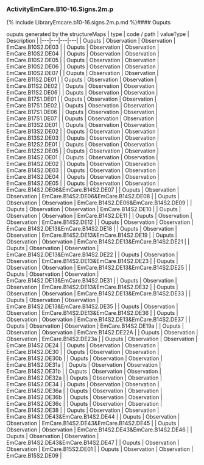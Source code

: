 ### ActivityEmCare.B10-16.Signs.2m.p

{% include LibraryEmcare.b10-16.signs.2m.p.md %}#### Ouputs

ouputs generated by the structureMaps
 | type | code / path | valueType | Description |
 |---|---|---|---|
| Ouputs | Observation | Observation | EmCare.B10S2.DE03 |
| Ouputs | Observation | Observation | EmCare.B10S2.DE04 |
| Ouputs | Observation | Observation | EmCare.B10S2.DE05 |
| Ouputs | Observation | Observation | EmCare.B10S2.DE06 |
| Ouputs | Observation | Observation | EmCare.B10S2.DE07 |
| Ouputs | Observation | Observation | EmCare.B11S2.DE01 |
| Ouputs | Observation | Observation | EmCare.B11S2.DE02 |
| Ouputs | Observation | Observation | EmCare.B11S2.DE06 |
| Ouputs | Observation | Observation | EmCare.B17S1.DE01 |
| Ouputs | Observation | Observation | EmCare.B17S1.DE02 |
| Ouputs | Observation | Observation | EmCare.B17S1.DE06 |
| Ouputs | Observation | Observation | EmCare.B17S1.DE07 |
| Ouputs | Observation | Observation | EmCare.B13S2.DE01 |
| Ouputs | Observation | Observation | EmCare.B13S2.DE02 |
| Ouputs | Observation | Observation | EmCare.B13S2.DE03 |
| Ouputs | Observation | Observation | EmCare.B12S2.DE01 |
| Ouputs | Observation | Observation | EmCare.B12S2.DE05 |
| Ouputs | Observation | Observation | EmCare.B14S2.DE01 |
| Ouputs | Observation | Observation | EmCare.B14S2.DE02 |
| Ouputs | Observation | Observation | EmCare.B14S2.DE03 |
| Ouputs | Observation | Observation | EmCare.B14S2.DE04 |
| Ouputs | Observation | Observation | EmCare.B14S2.DE05 |
| Ouputs | Observation | Observation | EmCare.B14S2.DE06&EmCare.B14S2.DE07 |
| Ouputs | Observation | Observation | EmCare.B14S2.DE06&EmCare.B14S2.DE08 |
| Ouputs | Observation | Observation | EmCare.B14S2.DE06&EmCare.B14S2.DE09 |
| Ouputs | Observation | Observation | EmCare.B14S2.DE10 |
| Ouputs | Observation | Observation | EmCare.B14S2.DE11 |
| Ouputs | Observation | Observation | EmCare.B14S2.DE12 |
| Ouputs | Observation | Observation | EmCare.B14S2.DE13&EmCare.B14S2.DE18 |
| Ouputs | Observation | Observation | EmCare.B14S2.DE13&EmCare.B14S2.DE19 |
| Ouputs | Observation | Observation | EmCare.B14S2.DE13&EmCare.B14S2.DE21 |
| Ouputs | Observation | Observation | EmCare.B14S2.DE13&EmCare.B14S2.DE22 |
| Ouputs | Observation | Observation | EmCare.B14S2.DE13&EmCare.B14S2.DE23 |
| Ouputs | Observation | Observation | EmCare.B14S2.DE13&EmCare.B14S2.DE25 |
| Ouputs | Observation | Observation | EmCare.B14S2.DE13&EmCare.B14S2.DE31 |
| Ouputs | Observation | Observation | EmCare.B14S2.DE13&EmCare.B14S2.DE32 |
| Ouputs | Observation | Observation | EmCare.B14S2.DE13&EmCare.B14S2.DE33 |
| Ouputs | Observation | Observation | EmCare.B14S2.DE13&EmCare.B14S2.DE35 |
| Ouputs | Observation | Observation | EmCare.B14S2.DE13&EmCare.B14S2.DE36 |
| Ouputs | Observation | Observation | EmCare.B14S2.DE13&EmCare.B14S2.DE37 |
| Ouputs | Observation | Observation | EmCare.B14S2.DE19a |
| Ouputs | Observation | Observation | EmCare.B14S2.DE22A |
| Ouputs | Observation | Observation | EmCare.B14S2.DE23a |
| Ouputs | Observation | Observation | EmCare.B14S2.DE24 |
| Ouputs | Observation | Observation | EmCare.B14S2.DE30 |
| Ouputs | Observation | Observation | EmCare.B14S2.DE30b |
| Ouputs | Observation | Observation | EmCare.B14S2.DE31a |
| Ouputs | Observation | Observation | EmCare.B14S2.DE31b |
| Ouputs | Observation | Observation | EmCare.B14S2.DE32a |
| Ouputs | Observation | Observation | EmCare.B14S2.DE34 |
| Ouputs | Observation | Observation | EmCare.B14S2.DE36a |
| Ouputs | Observation | Observation | EmCare.B14S2.DE36b |
| Ouputs | Observation | Observation | EmCare.B14S2.DE36c |
| Ouputs | Observation | Observation | EmCare.B14S2.DE38 |
| Ouputs | Observation | Observation | EmCare.B14S2.DE43&EmCare.B14S2.DE44 |
| Ouputs | Observation | Observation | EmCare.B14S2.DE43&EmCare.B14S2.DE45 |
| Ouputs | Observation | Observation | EmCare.B14S2.DE43&EmCare.B14S2.DE46 |
| Ouputs | Observation | Observation | EmCare.B14S2.DE43&EmCare.B14S2.DE47 |
| Ouputs | Observation | Observation | EmCare.B15S2.DE01 |
| Ouputs | Observation | Observation | EmCare.B15S2.DE09 |
